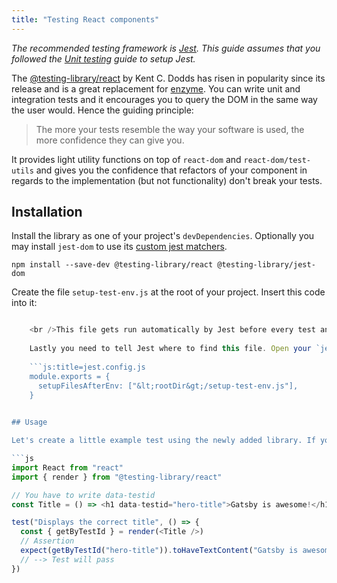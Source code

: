 ```yaml
---
title: "Testing React components"
---
```


*The recommended testing framework is [Jest](https://jestjs.io/). This guide assumes that you followed the [Unit testing](/docs/unit-testing) guide to setup Jest.*

The [@testing-library/react](https://github.com/testing-library/react-testing-library) by Kent C. Dodds has risen in popularity since its release and is a great replacement for [enzyme](https://github.com/airbnb/enzyme). You can write unit and integration tests and it encourages you to query the DOM in the same way the user would. Hence the guiding principle:

> The more your tests resemble the way your software is used, the more confidence they can give you.

It provides light utility functions on top of `react-dom` and `react-dom/test-utils` and gives you the confidence that refactors of your component in regards to the implementation (but not functionality) don't break your tests.

## Installation

Install the library as one of your project's `devDependencies`. Optionally you may install `jest-dom` to use its [custom jest matchers](https://github.com/testing-library/jest-dom#custom-matchers).

```shell
npm install --save-dev @testing-library/react @testing-library/jest-dom
```

Create the file `setup-test-env.js` at the root of your project. Insert this code into it:

```js:title=setup-test-env.js import "@testing-library/jest-dom/extend-expect"

    <br />This file gets run automatically by Jest before every test and therefore you don't need to add the imports to every single test file.
    
    Lastly you need to tell Jest where to find this file. Open your `jest.config.js` and add this entry to the bottom after 'setupFiles':
    
    ```js:title=jest.config.js
    module.exports = {
      setupFilesAfterEnv: ["&lt;rootDir&gt;/setup-test-env.js"],
    }
    

## Usage

Let's create a little example test using the newly added library. If you haven't done already read the [unit testing guide](/docs/unit-testing) — essentially you'll use `@testing-library/react` instead of `react-test-renderer` now. There are a lot of options when it comes to selectors, this example chooses `getByTestId` here. It also utilizes `toHaveTextContent` from `jest-dom`:

```js
import React from "react"
import { render } from "@testing-library/react"

// You have to write data-testid
const Title = () => <h1 data-testid="hero-title">Gatsby is awesome!</h1>

test("Displays the correct title", () => {
  const { getByTestId } = render(<Title />)
  // Assertion
  expect(getByTestId("hero-title")).toHaveTextContent("Gatsby is awesome!")
  // --> Test will pass
})
```